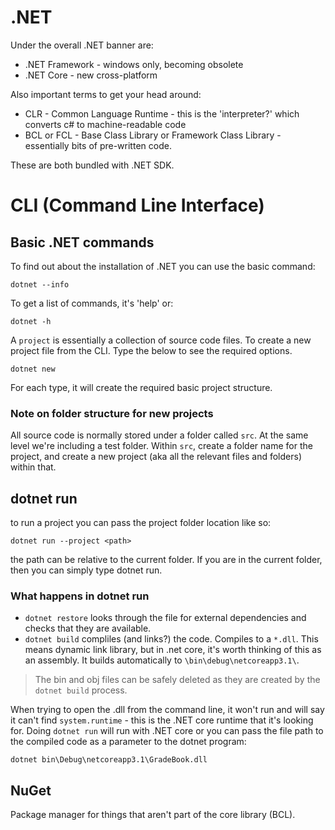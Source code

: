 # .NET

Under the overall .NET banner are:

* .NET Framework - windows only, becoming obsolete
* .NET Core - new cross-platform

Also important terms to get your head around:

* CLR - Common Language Runtime - this is the 'interpreter?' which converts c# to machine-readable code
* BCL or FCL - Base Class Library or Framework Class Library - essentially bits of pre-written code.

These are both bundled with .NET SDK.

# CLI (Command Line Interface)

## Basic .NET commands

To find out about the installation of .NET you can use the basic command:

```
dotnet --info
```
To get a list of commands, it's 'help' or:

```
dotnet -h
```

A `project` is essentially a collection of source code files.  To create a new project file from the CLI.  Type the below to see the required options.

```
dotnet new
```

For each type, it will create the required basic project structure.

### Note on folder structure for new projects

All source code is normally stored under a folder called `src`.  At the same level we're including a test folder.  Within `src`, create a folder name for the project, and create a new project (aka all the relevant files and folders) within that.

## dotnet run

to run a project you can pass the project folder location like so:

```
dotnet run --project <path>
```

the path can be relative to the current folder.  If you are in the current folder, then you can simply type dotnet run.

### What happens in dotnet run

* `dotnet restore` looks through the file for external dependencies and checks that they are available.
* `dotnet build` compliles (and links?) the code.  Compiles to a `*.dll`. This means dynamic link library, but in .net core, it's worth thinking of this as an assembly.  It builds automatically to `\bin\debug\netcoreapp3.1\`.

> The bin and obj files can be safely deleted as they are created by the `dotnet build` process.

When trying to open the .dll from the command line, it won't run and will say it can't find `system.runtime` - this is the .NET core runtime that it's looking for.  Doing `dotnet run` will run with .NET core or you can pass the file path to the compiled code as a parameter to the dotnet program:

```
dotnet bin\Debug\netcoreapp3.1\GradeBook.dll
```

## NuGet

Package manager for things that aren't part of the core library (BCL).

